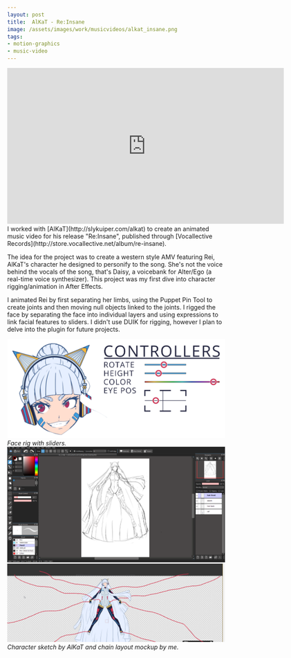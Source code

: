 ```yaml
---
layout: post
title:  AlKaT - Re:Insane
image: /assets/images/work/musicvideos/alkat_insane.png
tags:
- motion-graphics
- music-video
---
```

<div class="vid" > <iframe width="640" height="360" src="https://player.vimeo.com/video/200781171" frameborder="0" allowfullscreen></iframe></div>
I worked with [AlKaT](http://slykuiper.com/alkat) to create an animated music video for his release "Re:Insane", published through [Vocallective Records](http://store.vocallective.net/album/re-insane).

The idea for the project was to create a western style AMV featuring Rei, AlKaT's character he designed to personify to the song. She's not the voice behind the vocals of the song, that's Daisy, a voicebank for Alter/Ego (a real-time voice synthesizer). This project was my first dive into character rigging/animation in After Effects.  

I animated Rei by first separating her limbs, using the Puppet Pin Tool to create joints and then moving null objects linked to the joints. I rigged the face by separating the face into individual layers and using expressions to link facial features to sliders. I didn't use DUIK for rigging, however I plan to delve into the plugin for future projects.

<div class="gallery-box">
  <div class="gallery">
    <img src="/assets/images/work/musicvideos/alkat_insane_bts_facerig.png">
  </div>
  <em>Face rig with sliders.</em>
</div>

<div class="gallery-box">
  <div class="gallery">
    <img src="/assets/images/work/musicvideos/alkat_insane_bts_charactersketch.png">
    <img src="/assets/images/work/musicvideos/alkat_insane_bts_chainmockup.png">
  </div>
  <em>Character sketch by AlKaT and chain layout mockup by me.</em>
</div>